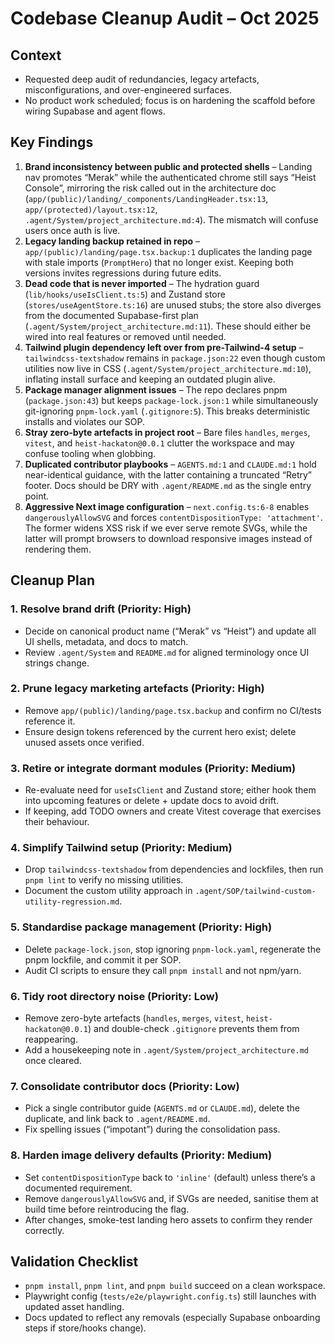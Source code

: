 # Codebase Cleanup Audit – Oct 2025

## Context
- Requested deep audit of redundancies, legacy artefacts, misconfigurations, and over-engineered surfaces.
- No product work scheduled; focus is on hardening the scaffold before wiring Supabase and agent flows.

## Key Findings
1. **Brand inconsistency between public and protected shells** – Landing nav promotes “Merak” while the authenticated chrome still says “Heist Console”, mirroring the risk called out in the architecture doc (`app/(public)/landing/_components/LandingHeader.tsx:13`, `app/(protected)/layout.tsx:12`, `.agent/System/project_architecture.md:4`). The mismatch will confuse users once auth is live.
2. **Legacy landing backup retained in repo** – `app/(public)/landing/page.tsx.backup:1` duplicates the landing page with stale imports (`PromptHero`) that no longer exist. Keeping both versions invites regressions during future edits.
3. **Dead code that is never imported** – The hydration guard (`lib/hooks/useIsClient.ts:5`) and Zustand store (`stores/useAgentStore.ts:16`) are unused stubs; the store also diverges from the documented Supabase-first plan (`.agent/System/project_architecture.md:11`). These should either be wired into real features or removed until needed.
4. **Tailwind plugin dependency left over from pre-Tailwind-4 setup** – `tailwindcss-textshadow` remains in `package.json:22` even though custom utilities now live in CSS (`.agent/System/project_architecture.md:10`), inflating install surface and keeping an outdated plugin alive.
5. **Package manager alignment issues** – The repo declares pnpm (`package.json:43`) but keeps `package-lock.json:1` while simultaneously git-ignoring `pnpm-lock.yaml` (`.gitignore:5`). This breaks deterministic installs and violates our SOP.
6. **Stray zero-byte artefacts in project root** – Bare files `handles`, `merges`, `vitest`, and `heist-hackaton@0.0.1` clutter the workspace and may confuse tooling when globbing.
7. **Duplicated contributor playbooks** – `AGENTS.md:1` and `CLAUDE.md:1` hold near-identical guidance, with the latter containing a truncated “Retry” footer. Docs should be DRY with `.agent/README.md` as the single entry point.
8. **Aggressive Next image configuration** – `next.config.ts:6-8` enables `dangerouslyAllowSVG` and forces `contentDispositionType: 'attachment'`. The former widens XSS risk if we ever serve remote SVGs, while the latter will prompt browsers to download responsive images instead of rendering them.

## Cleanup Plan
### 1. Resolve brand drift (Priority: High)
- Decide on canonical product name (“Merak” vs “Heist”) and update all UI shells, metadata, and docs to match.
- Review `.agent/System` and `README.md` for aligned terminology once UI strings change.

### 2. Prune legacy marketing artefacts (Priority: High)
- Remove `app/(public)/landing/page.tsx.backup` and confirm no CI/tests reference it.
- Ensure design tokens referenced by the current hero exist; delete unused assets once verified.

### 3. Retire or integrate dormant modules (Priority: Medium)
- Re-evaluate need for `useIsClient` and Zust­and store; either hook them into upcoming features or delete + update docs to avoid drift.
- If keeping, add TODO owners and create Vitest coverage that exercises their behaviour.

### 4. Simplify Tailwind setup (Priority: Medium)
- Drop `tailwindcss-textshadow` from dependencies and lockfiles, then run `pnpm lint` to verify no missing utilities.
- Document the custom utility approach in `.agent/SOP/tailwind-custom-utility-regression.md`.

### 5. Standardise package management (Priority: High)
- Delete `package-lock.json`, stop ignoring `pnpm-lock.yaml`, regenerate the pnpm lockfile, and commit it per SOP.
- Audit CI scripts to ensure they call `pnpm install` and not npm/yarn.

### 6. Tidy root directory noise (Priority: Low)
- Remove zero-byte artefacts (`handles`, `merges`, `vitest`, `heist-hackaton@0.0.1`) and double-check `.gitignore` prevents them from reappearing.
- Add a housekeeping note in `.agent/System/project_architecture.md` once cleared.

### 7. Consolidate contributor docs (Priority: Low)
- Pick a single contributor guide (`AGENTS.md` or `CLAUDE.md`), delete the duplicate, and link back to `.agent/README.md`.
- Fix spelling issues (“impotant”) during the consolidation pass.

### 8. Harden image delivery defaults (Priority: Medium)
- Set `contentDispositionType` back to `'inline'` (default) unless there’s a documented requirement.
- Remove `dangerouslyAllowSVG` and, if SVGs are needed, sanitise them at build time before reintroducing the flag.
- After changes, smoke-test landing hero assets to confirm they render correctly.

## Validation Checklist
- `pnpm install`, `pnpm lint`, and `pnpm build` succeed on a clean workspace.
- Playwright config (`tests/e2e/playwright.config.ts`) still launches with updated asset handling.
- Docs updated to reflect any removals (especially Supabase onboarding steps if store/hooks change).

